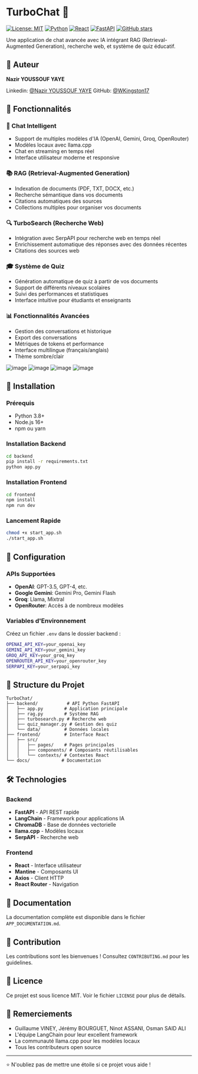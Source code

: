 # TurboChat 🚀

[![License: MIT](https://img.shields.io/badge/License-MIT-yellow.svg)](https://opensource.org/licenses/MIT)
[![Python](https://img.shields.io/badge/Python-3.8+-blue.svg)](https://www.python.org/downloads/)
[![React](https://img.shields.io/badge/React-18+-61DAFB.svg)](https://reactjs.org/)
[![FastAPI](https://img.shields.io/badge/FastAPI-0.100+-009688.svg)](https://fastapi.tiangolo.com/)
[![GitHub stars](https://img.shields.io/github/stars/WKingston17/TurboChat.svg)](https://github.com/WKingston17/TurboChat/stargazers)

Une application de chat avancée avec IA intégrant RAG (Retrieval-Augmented Generation), recherche web, et système de quiz éducatif.

## 👤 Auteur

**Nazir YOUSSOUF YAYE**  

Linkedin: [@Nazir YOUSSOUF YAYE](https://www.linkedin.com/in/nazir-youssouf-yaye)
GitHub: [@WKingston17](https://github.com/WKingston17)

## 🌟 Fonctionnalités

### 💬 Chat Intelligent
- Support de multiples modèles d'IA (OpenAI, Gemini, Groq, OpenRouter)
- Modèles locaux avec llama.cpp
- Chat en streaming en temps réel
- Interface utilisateur moderne et responsive

### 📚 RAG (Retrieval-Augmented Generation)
- Indexation de documents (PDF, TXT, DOCX, etc.)
- Recherche sémantique dans vos documents
- Citations automatiques des sources
- Collections multiples pour organiser vos documents

### 🔍 TurboSearch (Recherche Web)
- Intégration avec SerpAPI pour recherche web en temps réel
- Enrichissement automatique des réponses avec des données récentes
- Citations des sources web

### 🎓 Système de Quiz
- Génération automatique de quiz à partir de vos documents
- Support de différents niveaux scolaires
- Suivi des performances et statistiques
- Interface intuitive pour étudiants et enseignants

### 📊 Fonctionnalités Avancées
- Gestion des conversations et historique
- Export des conversations
- Métriques de tokens et performance
- Interface multilingue (français/anglais)
- Thème sombre/clair

![image](https://github.com/user-attachments/assets/303fef91-e554-46d8-aaff-7c31f07fb6e3)
![image](https://github.com/user-attachments/assets/cd9c230b-3882-4b7c-b311-00daa8cac95e)
![image](https://github.com/user-attachments/assets/07e57e69-b7fe-453b-b62d-415ed6bc19a7)
![image](https://github.com/user-attachments/assets/63ebb3a2-72cb-48d8-b03e-a4f9fd2850f9)



## 🚀 Installation

### Prérequis
- Python 3.8+
- Node.js 16+
- npm ou yarn

### Installation Backend
```bash
cd backend
pip install -r requirements.txt
python app.py
```

### Installation Frontend
```bash
cd frontend
npm install
npm run dev
```

### Lancement Rapide
```bash
chmod +x start_app.sh
./start_app.sh
```

## 🔧 Configuration

### APIs Supportées
- **OpenAI**: GPT-3.5, GPT-4, etc.
- **Google Gemini**: Gemini Pro, Gemini Flash
- **Groq**: Llama, Mixtral
- **OpenRouter**: Accès à de nombreux modèles

### Variables d'Environnement
Créez un fichier `.env` dans le dossier backend :
```bash
OPENAI_API_KEY=your_openai_key
GEMINI_API_KEY=your_gemini_key
GROQ_API_KEY=your_groq_key
OPENROUTER_API_KEY=your_openrouter_key
SERPAPI_KEY=your_serpapi_key
```

## 📁 Structure du Projet

```
TurboChat/
├── backend/           # API Python FastAPI
│   ├── app.py        # Application principale
│   ├── rag.py        # Système RAG
│   ├── turbosearch.py # Recherche web
│   ├── quiz_manager.py # Gestion des quiz
│   └── data/         # Données locales
├── frontend/         # Interface React
│   ├── src/
│   │   ├── pages/    # Pages principales
│   │   ├── components/ # Composants réutilisables
│   │   └── contexts/ # Contextes React
└── docs/            # Documentation
```

## 🛠️ Technologies

### Backend
- **FastAPI** - API REST rapide
- **LangChain** - Framework pour applications IA
- **ChromaDB** - Base de données vectorielle
- **llama.cpp** - Modèles locaux
- **SerpAPI** - Recherche web

### Frontend
- **React** - Interface utilisateur
- **Mantine** - Composants UI
- **Axios** - Client HTTP
- **React Router** - Navigation

## 📖 Documentation

La documentation complète est disponible dans le fichier `APP_DOCUMENTATION.md`.

## 🤝 Contribution

Les contributions sont les bienvenues ! Consultez `CONTRIBUTING.md` pour les guidelines.

## 📄 Licence

Ce projet est sous licence MIT. Voir le fichier `LICENSE` pour plus de détails.

## 🙏 Remerciements

- Guillaume VINEY, Jérémy BOURGUET, Ninot ASSANI, Osman SAID ALI
- L'équipe LangChain pour leur excellent framework
- La communauté llama.cpp pour les modèles locaux
- Tous les contributeurs open source

---

⭐ N'oubliez pas de mettre une étoile si ce projet vous aide ! 
